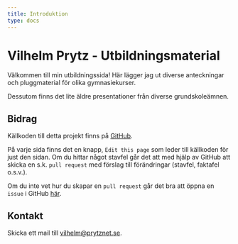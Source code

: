 ```yaml
---
title: Introduktion
type: docs
---
```


# Vilhelm Prytz - Utbildningsmaterial

Välkommen till min utbildningssida! Här lägger jag ut diverse anteckningar och pluggmaterial för olika gymnasiekurser.

Dessutom finns det lite äldre presentationer från diverse grundskoleämnen.

## Bidrag

Källkoden till detta projekt finns på [GitHub](https://github.com/VilhelmPrytz/utbildningsmaterial).

På varje sida finns det en knapp, `Edit this page` som leder till källkoden för just den sidan. Om du hittar något stavfel går det att med hjälp av GitHub att skicka en s.k. `pull request` med förslag till förändringar (stavfel, faktafel o.s.v.).

Om du inte vet hur du skapar en `pull request` går det bra att öppna en `issue` i GitHub [här](https://github.com/VilhelmPrytz/utbildningsmaterial/issues).

## Kontakt

Skicka ett mail till [vilhelm@prytznet.se](mailto:vilhelm@prytznet.se).